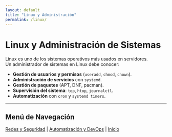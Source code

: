 ```yaml
---
layout: default
title: "Linux y Administración"
permalink: /linux/
---
```


# Linux y Administración de Sistemas

Linux es uno de los sistemas operativos más usados en servidores.  
Un administrador de sistemas en Linux debe conocer:

- **Gestión de usuarios y permisos** (`useradd`, `chmod`, `chown`).  
- **Administración de servicios** con `systemd`.  
- **Gestión de paquetes** (APT, DNF, pacman).  
- **Supervisión del sistema**: `top`, `htop`, `journalctl`.  
- **Automatización** con `cron` y `systemd timers`.  

---

## Menú de Navegación

[Redes y Seguridad](/redes/) | [Automatización y DevOps](/automatizacion/) | [Inicio](/index/)
